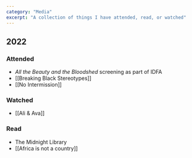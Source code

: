 ```yaml
---
category: "Media"
excerpt: "A collection of things I have attended, read, or watched"
---
```


## 2022

### Attended
- _All the Beauty and the Bloodshed_ screening as part of IDFA
- [[Breaking Black Stereotypes]]
- [[No Intermission]]

### Watched
- [[Ali & Ava]]

### Read
- The Midnight Library
- [[Africa is not a country]]